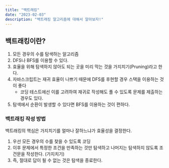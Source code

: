 ```yaml
---
title: "백트래킹"
date: "2023-02-03"
description: "백트래킹 알고리즘에 대해서 알아보자!"
---
```


## 백트래킹이란?

1. 모든 경우의 수를 탐색하는 알고리즘
2. DFS나 BFS를 이용할 수 있다.
3. 효율을 위해 탐색하지 않아도 되는 곳을 미리 막는 것을 가지치기(Pruning)라고 한다.
4. 자바스크립트는 재귀 효율이 나쁘기 때문에 DFS를 후현할 경우 스택을 이용하는 것이 좋다
   - 코딩 테스트에선 이를 고려하여 재귀로 작성해도 풀 수 있도록 문제를 제출하는 경우도 있다.
5. 탐색에서 순환이 발생할 수 있다면 BFS를 이용하는 것이 편하다.

### 백트래킹 작성 방법

백트래킹의 핵심은 가지치기를 얼마나 잘하느냐가 효율성을 결정한다.

1. 우선 모든 경우의 수를 찾을 수 있도록 코딩
2. 이후 문제에서 특정한 조건을 만족하는 것만 탐색하고 나머지는 탐색하지 않도록 조건문을 작성한다. (가지치기)
3. 즉, 절대로 답이 될 수 없는 것은 탐색을 종료한다.

